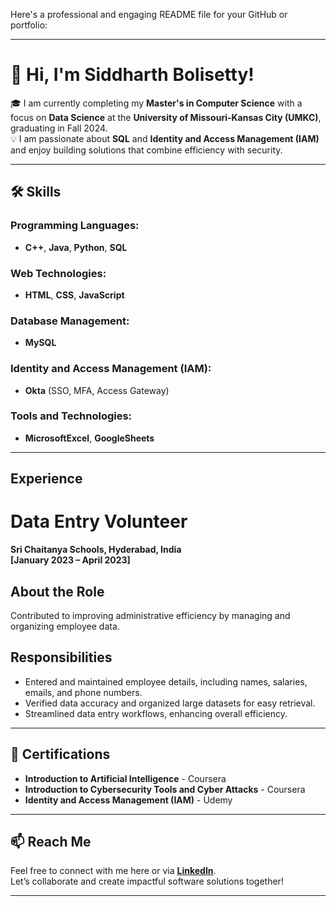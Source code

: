 Here's a professional and engaging README file for your GitHub or portfolio:

---

# 👋 Hi, I'm Siddharth Bolisetty!  

🎓 I am currently completing my **Master's in Computer Science** with a focus on **Data Science** at the **University of Missouri-Kansas City (UMKC)**, graduating in Fall 2024.  
💡 I am passionate about **SQL** and **Identity and Access Management (IAM)** and enjoy building solutions that combine efficiency with security.

---

## 🛠️ Skills  

### Programming Languages:  
- **C++**, **Java**, **Python**, **SQL**  

### Web Technologies:  
- **HTML**, **CSS**, **JavaScript**  

### Database Management:  
- **MySQL**  

### Identity and Access Management (IAM):  
- **Okta** (SSO, MFA, Access Gateway)

### Tools and Technologies:
- **MicrosoftExcel**, **GoogleSheets**

---
## Experience

# Data Entry Volunteer  
**Sri Chaitanya Schools, Hyderabad, India**  
**[January 2023 – April 2023]**

## About the Role  
Contributed to improving administrative efficiency by managing and organizing employee data.  

## Responsibilities  
- Entered and maintained employee details, including names, salaries, emails, and phone numbers.  
- Verified data accuracy and organized large datasets for easy retrieval.  
- Streamlined data entry workflows, enhancing overall efficiency.  

--- 

## 📜 Certifications  

- **Introduction to Artificial Intelligence** - Coursera  
- **Introduction to Cybersecurity Tools and Cyber Attacks** - Coursera  
- **Identity and Access Management (IAM)** - Udemy  

---

## 📫 Reach Me  

Feel free to connect with me here or via **[LinkedIn](http://www.linkedin.com/in/siddharth-bolisetty-9b03192b4)**.  
Let’s collaborate and create impactful software solutions together!  

---

